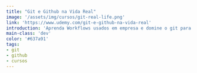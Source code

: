 ```yaml
---
title: "Git e Github na Vida Real"
image: '/assets/img/cursos/git-real-life.png'
link: 'https://www.udemy.com/git-e-github-na-vida-real'
introduction: 'Aprenda Workflows usados em empresa e domine o git para nunca mais ter problema nenhum!'
main-class: 'dev'
color: '#637a91'
tags:
- git
- github
- cursos
---
```

